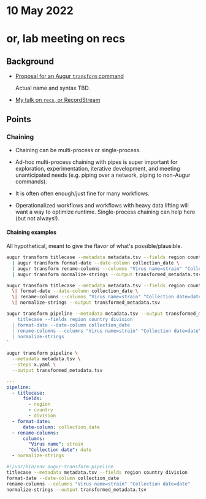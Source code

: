 # 10 May 2022
# or, lab meeting on recs

## Background

- [Proposal for an Augur `transform` command](https://github.com/nextstrain/augur/issues/860)

  Actual name and syntax TBD.

- [My talk on `recs`, or RecordStream](https://docs.google.com/presentation/d/1993xaZPMukiYincnwjFK9VgXkJu3gU5E00CzwZgj_n4)


## Points

### Chaining

- Chaining can be multi-process or single-process.

- Ad-hoc multi-process chaining with pipes is super important for exploration,
  experimentation, iterative development, and meeting unanticipated needs (e.g.
  piping over a network, piping to non-Augur commands).

- It is often often enough/just fine for many workflows.

- Operationalized workflows and workflows with heavy data lifting will want a
  way to optimize runtime.  Single-process chaining can help here (but not
  always!).


#### Chaining examples

All hypothetical, meant to give the flavor of what's possible/plausible.

```bash
augur transform titlecase --metadata metadata.tsv --fields region country division \
  | augur transform format-date --date-column collection_date \
  | augur transform rename-columns --columns "Virus name=strain" "Collection date=date" \
  | augur transform normalize-strings --output transformed_metadata.tsv

augur transform titlecase --metadata metadata.tsv --fields region country division \
  \| format-date --date-column collection_date \
  \| rename-columns --columns "Virus name=strain" "Collection date=date" \
  \| normalize-strings --output transformed_metadata.tsv

augur transform pipeline --metadata metadata.tsv --output transformed_metadata.tsv '
    titlecase --fields region country division
  | format-date --date-column collection_date
  | rename-columns --columns "Virus name=strain" "Collection date=date"
  | normalize-strings
'
```

```bash
augur transform pipeline \
  --metadata metadata.tsv \
  --steps x.yaml \
  --output transformed_metadata.tsv
```
```yaml
---
pipeline:
  - titlecase:
      fields:
        - region
        - country
        - division
  - format-date:
      date-column: collection_date
  - rename-columns:
      columns:
        "Virus name": strain
        "Collection date": date
  - normalize-strings
```

```bash
#!/usr/bin/env augur-transform-pipeline
titlecase --metadata metadata.tsv --fields region country division
format-date --date-column collection_date
rename-columns --columns "Virus name=strain" "Collection date=date"
normalize-strings --output transformed_metadata.tsv
```
